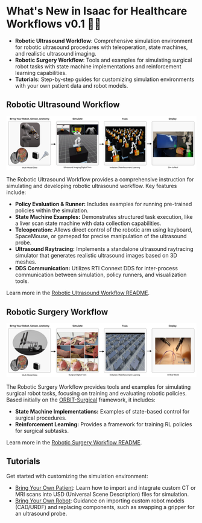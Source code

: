 # What's New in Isaac for Healthcare Workflows v0.1 🎉🎉

- **Robotic Ultrasound Workflow**: Comprehensive simulation environment for robotic ultrasound procedures with teleoperation, state machines, and realistic ultrasound imaging.
- **Robotic Surgery Workflow**: Tools and examples for simulating surgical robot tasks with state machine implementations and reinforcement learning capabilities.
- **Tutorials**: Step-by-step guides for customizing simulation environments with your own patient data and robot models.

## Robotic Ultrasound Workflow

![Robotic Ultrasound Workflow](../source/robotic_us_workflow.jpg)

The Robotic Ultrasound Workflow provides a comprehensive instruction for simulating and developing robotic ultrasound workflow. Key features include:

*   **Policy Evaluation & Runner:** Includes examples for running pre-trained policies within the simulation.
*   **State Machine Examples:** Demonstrates structured task execution, like a liver scan state machine with data collection capabilities.
*   **Teleoperation:** Allows direct control of the robotic arm using keyboard, SpaceMouse, or gamepad for precise manipulation of the ultrasound probe.
*   **Ultrasound Raytracing:** Implements a standalone ultrasound raytracing simulator that generates realistic ultrasound images based on 3D meshes.
*   **DDS Communication:** Utilizes RTI Connext DDS for inter-process communication between simulation, policy runners, and visualization tools.

Learn more in the [Robotic Ultrasound Workflow README](../../workflows/robotic_ultrasound/README.md).

## Robotic Surgery Workflow

![Robotic Surgery Workflow](../source/robotic_surgery_workflow.jpg)

The Robotic Surgery Workflow provides tools and examples for simulating surgical robot tasks, focusing on training and evaluating robotic policies. Based initially on the [ORBIT-Surgical](https://orbit-surgical.github.io/) framework, it includes:

*   **State Machine Implementations:** Examples of state-based control for surgical procedures.
*   **Reinforcement Learning:** Provides a framework for training RL policies for surgical subtasks.

Learn more in the [Robotic Surgery Workflow README](../../workflows/robotic_surgery/README.md).


## Tutorials

Get started with customizing the simulation environment:

*   [Bring Your Own Patient](../../tutorials/assets/bring_your_own_patient/README.md): Learn how to import and integrate custom CT or MRI scans into USD (Universal Scene Description) files for simulation.
*   [Bring Your Own Robot](../../tutorials/assets/bring_your_own_robot/README.md): Guidance on importing custom robot models (CAD/URDF) and replacing components, such as swapping a gripper for an ultrasound probe.
